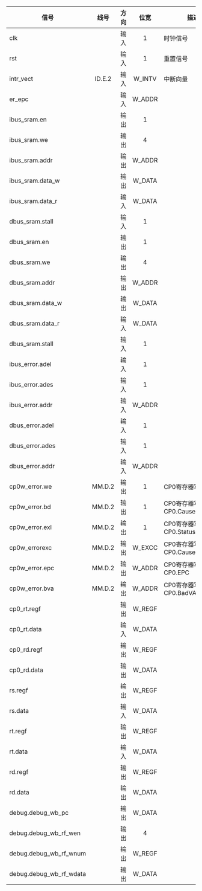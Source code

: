 | 信号             |  线号  | 方向 |  位宽  | 描述                               |
| ---------------- | :----: | :--: | :----: | ---------------------------------- |
| clk              |        | 输入 |   1    | 时钟信号                           |
| rst              |        | 输入 |   1    | 重置信号                           |
| intr_vect        | ID.E.2 | 输入 | W_INTV | 中断向量                           |
| er_epc           |        | 输入 | W_ADDR |                                    |
|ibus_sram.en	|	|	输出|1	|	|
| ibus_sram.we |	| 输出 | 4 |	|
| ibus_sram.addr |	| 输出 | W_ADDR |	|
| ibus_sram.data_w |	| 输出 | W_DATA |	|
| ibus_sram.data_r |	| 输入 | W_DATA |	|
| dbus_sram.stall |	| 输入 | 1 |	|
|dbus_sram.en	|	|	输出|1	|	|
| dbus_sram.we |	| 输出 | 4 |	|
| dbus_sram.addr |	| 输出 | W_ADDR |	|
| dbus_sram.data_w |	| 输出 | W_DATA |	|
| dbus_sram.data_r |	| 输入 | W_DATA |	|
| dbus_sram.stall |	| 输入 | 1 |	|
| ibus_error.adel |        | 输入 |   1    |                                     |
| ibus_error.ades |        | 输入 |   1    |                                     |
| ibus_error.addr |        | 输入 | W_ADDR |                                     |
| dbus_error.adel |        | 输入 |   1    |                                     |
| dbus_error.ades |        | 输入 |   1    |                                     |
| dbus_error.addr |        | 输入 | W_ADDR |                                     |
| cp0w_error.we  | MM.D.2 | 输出 |   1    | CP0寄存器写使能                     |
| cp0w_error.bd  | MM.D.2 | 输出 |   1    | CP0寄存器写数据：CP0.Cause.BD       |
| cp0w_error.exl | MM.D.2 | 输出 |   1    | CP0寄存器写数据：CP0.Status.EXL     |
| cp0w_errorexc | MM.D.2 | 输出 | W_EXCC | CP0寄存器写数据：CP0.Cause.ExcCode  |
| cp0w_error.epc | MM.D.2 | 输出 | W_ADDR | CP0寄存器写数据：CP0.EPC            |
| cp0w_error.bva | MM.D.2 | 输出 | W_ADDR | CP0寄存器写数据：CP0.BadVAddr       |
| cp0_rt.regf |	| 输出 | W_REGF |	|
| cp0_rt.data |	| 输入 | W_DATA |	|
| cp0_rd.regf |	| 输出 | W_REGF |	|
| cp0_rd.data |	| 输出 | W_DATA |	|
| rs.regf |	| 输出 | W_REGF |	|
| rs.data |	| 输入 | W_DATA |	|
| rt.regf |	| 输出 | W_REGF |	|
| rt.data |	| 输入 | W_DATA |	|
| rd.regf |	| 输出 | W_REGF |	|
| rd.data |	| 输出 | W_DATA |	|
| debug.debug_wb_pc |	| 输出 | W_DATA |	|
| debug.debug_wb_rf_wen |	| 输出 | 4 |	|
| debug.debug_wb_rf_wnum |	| 输出 | W_REGF |	|
| debug.debug_wb_rf_wdata |	| 输出 | W_DATA |	|